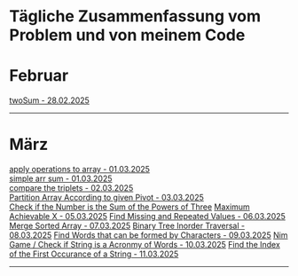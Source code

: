 # Tägliche Zusammenfassung vom Problem und von meinem Code

# Februar

[twoSum - 28.02.2025](feb/28.02.2025/README.md)<hr/>

# März

[apply operations to array - 01.03.2025](mar/01.03.2025/README.md) <br/>
[simple arr sum - 01.03.2025](mar/01.03.2025/README.md) <br/>
[compare the triplets - 02.03.2025](mar/02.03.2025/README.md)<br/>
[Partition Array According to given Pivot - 03.03.2025](mar/03.03.2025/README.md)<br/>
[Check if the Number is the Sum of the Powers of Three](mar/04.03.2025/README.md)
[Maximum Achievable X - 05.03.2025](mar/05.03.2025/README.md)
[Find Missing and Repeated Values - 06.03.2025](mar/06.03.2025/README.md)
[Merge Sorted Array - 07.03.2025](mar/07.03.2025/README.md)
[Binary Tree Inorder Traversal - 08.03.2025](mar/08.03.2025/README.md)
[Find Words that can be formed by Characters - 09.03.2025](mar/09.03.2025/README.md)
[Nim Game / Check if String is a Acronmy of Words - 10.03.2025](mar/10.03.2025/README.md)
[Find the Index of the First Occurance of a String - 11.03.2025](mar/11.03.2025/README.md)

<hr/>

